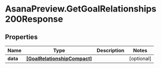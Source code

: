 # AsanaPreview.GetGoalRelationships200Response

## Properties

Name | Type | Description | Notes
------------ | ------------- | ------------- | -------------
**data** | [**[GoalRelationshipCompact]**](GoalRelationshipCompact.md) |  | [optional] 


